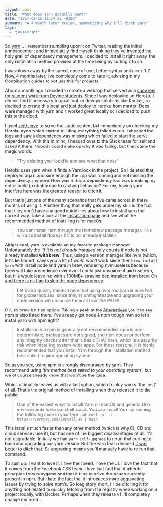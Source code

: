 ```yaml
---
layout: post
title: "What does Yarn actually want?"
date: "2017-01-25 11:54:33 +0100"
summary: "A 4 month later review, summarizing why I'll ditch yarn"
tags:
  - "javascript"
---
```


So [yarn]… I remember stumbling upon it on Twitter, reading the initial announcement and immediately find myself thinking they've invented the holy grail of dependency management. I decided to install it right away, the only installation method provided at the time being by curling it to sh.

I was blown away by the speed, ease of use, better syntax and nicer 'UI'. Now, 4 months later, I've completely come to hate it, advising in my Contribution guides to not use this for projects.

About a month ago I decided to create a webapp that served as a [showreel for student work from Devine students]. Since I was deploying on Heroku, I did not find it necessary to go all out on devops solutions like Docker, so decided to create this local and just deploy to heroku from master. Deps were managed with yarn and it worked great locally so I decided to push this to the cloud.

I used [zeit/serve] to serve the static content but immediately on checking my Heroku dyno which started building everything failed to run. I checked the logs and saw a dependency was missing which failed to start the serve dependency. With this in mind, I headed over to the Slack team for zeit and asked it there. Nobody could make up why it was failing, but then came the magic words:

> "Try deleting your lockfile and see what that does"

Heroku uses yarn when it finds a Yarn.lock in the project. So I deleted that, deployed again and sure enough the app was running and not missing the dependency anymore. How was it that a dependency tool was breaking my entire build (probably due to caching behavior)? For me, having yarn interfere here was the greatest reason to ditch it.

But that's just one of the many scenarios that I've came across in these months of using it. Another thing that really gets under my skin is the fact that they don't have any good guidelines about how to install yarn the correct way. Take a look at the [installation page] and see what the recommended method of installing is for macOs:

> You can install Yarn through the Homebrew package manager. This will also install Node.js if it is not already installed.

Alright cool, yarn is available on my favorite package manager. Unfortunately the _'if it is not already installed_ only counts if node is not already installed __with brew__. Thus, using a version manager like nvm (which, let's be honest, saves you a lot of work) won't work since then `brew install yarn` with install node and yarn in brew, rendering nvm useless because brew will take precedence over nvm. I could just unsource it and use nvm, but this would leave me with a 100MB+ straying dep installed from brew. [Oh and there is no flag to skip the node dependency].

> Let's also quickly mention here that using nvm and yarn is pure hell for global modules, since they're unmigrateable and upgrading your node version will unsource them all from the PATH!

OK, so brew isn't an option. Taking a peek at the [Alternatives] you can see npm is also listed there. I've already got node & npm trough nvm so let's install yarn with npm right?

> Installation via npm is generally not recommended. npm is non-deterministic, packages are not signed, and npm does not perform any integrity checks other than a basic SHA1 hash, which is a security risk when installing system-wide apps. For these reasons, it is highly recommended that you install Yarn through the installation method best suited to your operating system.

So as you see, using npm is strongly discouraged by yarn. They recommend using _'the method best suited to your operating system'_, but we of course already know that won't be the case.

Which ultimately leaves us with a last option, which frankly works 'the best' of all. That's the original method of installing when they released it to the public:

> One of the easiest ways to install Yarn on macOS and generic Unix environments is via our shell script. You can install Yarn by running the following code in your terminal: `curl -o- -L https://yarnpkg.com/install.sh | bash`

This installs much faster than any other method (which is why CI, CD and cloud services use it), but has one of the biggest disadvantages of all: it's not upgradable.
Initially we had `yarn self-upgrade` to rerun that curling to bash and upgrading our yarn version. But the yarn team decided [it was better to ditch that]. So upgrading means you'll manually have to re run that command.

To sum up: I want to love it. I love the speed. I love the UI. I love the fact that it comes from the Facebook OSS team. I love that fact that it inherits principles from rubygems and that it tries to solve the issues currently present in npm. But I hate the fact that it introduces more aggravating issues by trying to solve npm's. So long story short, I'll be ditching it for anything not related to quickly fetching from the registry when working on a project locally, with Docker. Perhaps when they release v1 I'll completely change my mind…


<!-- Links -->
[yarn]: https://yarnpkg.com
[showreel for student work from Devine students]: https://devinereel.herokuapp.com
[zeit/serve]: https://github.com/zeit/serve
[installation page]: https://yarnpkg.com/en/docs/install
[Alternatives]: https://yarnpkg.com/en/docs/install#alternatives-tab
[Oh and there is no flag to skip the node dependency]: https://discourse.brew.sh/t/yarn-depends-on-node-but-i-have-non-homebrew-node/545
[it was better to ditch that]: https://github.com/yarnpkg/yarn/issues/1187
